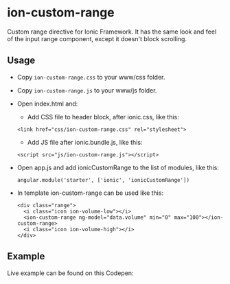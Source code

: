 # ion-custom-range
Custom range directive for Ionic Framework. It has the same look and feel of the input range component, except it doesn't block scrolling. 

## Usage

* Copy `ion-custom-range.css` to your www/css folder.
* Copy `ion-custom-range.js` to your www/js folder.
* Open index.html and:
  * Add CSS file to header block, after ionic.css, like this:
  ```
  <link href="css/ion-custom-range.css" rel="stylesheet">
  ```
  * Add JS file after ionic.bundle.js, like this:
  ```
  <script src="js/ion-custom-range.js"></script>
  ```

* Open app.js and add ionicCustomRange to the list of modules, like this:
  ```
  angular.module('starter', ['ionic', 'ionicCustomRange'])
  ```
* In template ion-custom-range can be used like this:

  ```
  <div class="range">
    <i class="icon ion-volume-low"></i>
    <ion-custom-range ng-model="data.volume" min="0" max="100"></ion-custom-range>
    <i class="icon ion-volume-high"></i>
  </div>
  ```

## Example

Live example can be found on this Codepen:
